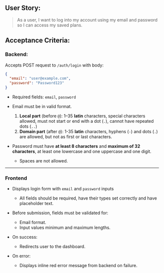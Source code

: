 ## User Story:

> As a user, I want to log into my account using my email and password so I can access my saved plans.

## Acceptance Criteria:

### Backend:

Accepts POST request to `/auth/login` with body:

```json
{
  "email": "user@example.com",
  "password": "Password123"
}
```

- Required fields: `email`, `password`

- Email must be in valid format.
  1. **Local part** (before `@`): 1–35 **latin** characters, special characters allowed, must not start or end with a dot (`.`), cannot have repeated dots (`..`)
  2. **Domain part** (after `@`): 1-35 **latin** characters, hyphens (`-`) and dots (`.`) are allowed, but not as first or last characters.

- Password must have **at least 8 characters** and **maximum of 32 characters**, at least one lowercase and one uppercase and one digit.
  - Spaces are not allowed.

---

### Frontend

- Displays login form with `email` and `password` inputs
  - All fields should be required, have their types set correctly and have placeholder text.

- Before submission, fields must be validated for:
  - Email format.
  - Input values minimum and maximum lengths.

- On success:
  - Redirects user to the dashboard.

- On error:
  - Displays inline red error message from backend on failure.
